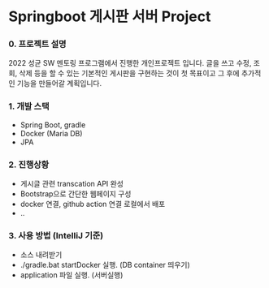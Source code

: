 # Springboot 게시판 서버 Project

### 0. 프로젝트 설명

2022 성균 SW 멘토링 프로그램에서 진행한 개인프로젝트 입니다.
글을 쓰고 수정, 조회, 삭제 등을 할 수 있는 기본적인 게시판을 구현하는 것이 첫 목표이고
그 후에 추가적인 기능을 만들어갈 계획입니다.


### 1. 개발 스택

- Spring Boot, gradle
- Docker (Maria DB)
- JPA

### 2. 진행상황

- 게시글 관련 transcation API 완성
- Bootstrap으로 간단한 웹페이지 구성
- docker 연결, github action 연결 로컬에서 배포
- ..

### 3. 사용 방법 (IntelliJ 기준)

- 소스 내려받기
- ./gradle.bat startDocker 실행.  (DB container 띄우기)
- application 파일 실행. (서버실행)

